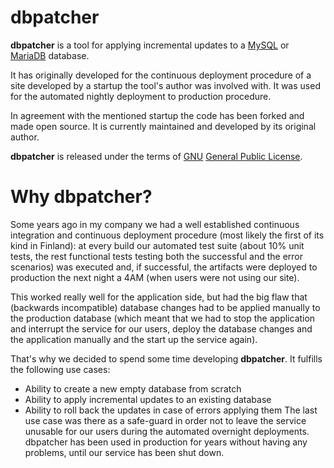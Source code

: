 dbpatcher
=========
**dbpatcher** is a tool for applying incremental updates to a [MySQL](https://www.mysql.com/) or [MariaDB](https://mariadb.org/) database.

It has originally developed for the continuous deployment procedure of a site developed by a startup the tool's author was involved with. It was used for the automated nightly deployment to production procedure.

In agreement with the mentioned startup the code has been forked and made open source. It is currently maintained and developed by its original author. 

**dbpatcher** is released under the terms of [GNU](http://www.gnu.org/) [General Public License](http://www.gnu.org/copyleft/gpl.html).


Why dbpatcher?
==============
Some years ago in my company we had a well established continuous integration and continuous deployment procedure (most likely the first of its kind in Finland): at every build our automated test suite (about 10% unit tests, the rest functional tests testing both the successful and the error scenarios) was executed and, if successful, the artifacts were deployed to production the next night a 4AM (when users were not using our site).

This worked really well for the application side, but had the big flaw that (backwards incompatible) database changes had to be applied manually to the production database (which meant that we had to stop the application and interrupt the service for our users, deploy the database changes and the application manually and the start up the service again).

That's why we decided to spend some time developing **dbpatcher**. It fulfills the following use cases:
* Ability to create a new empty database from scratch
* Ability to apply incremental updates to an existing database
* Ability to roll back the updates in case of errors applying them
The last use case was there as a safe-guard in order not to leave the service unusable for our users during the automated overnight deployments. dbpatcher has been used in production for years without having any problems, until our service has been shut down.
